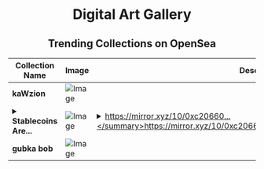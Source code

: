 <div align="center">

# Digital Art Gallery

## Trending Collections on OpenSea

| Collection Name                       | Image                                                                                     | Description                       | OpenSea Link                                                                                          |
|---------------------------------------|-------------------------------------------------------------------------------------------|-----------------------------------|--------------------------------------------------------------------------------------------------------|
| **kaWzion** | ![Image](https://i.seadn.io/s/raw/files/772f79e701f48263a96e566f1624aeb0.png?w=500&auto=format?w=200&auto=format) |  | <details><summary>Link</summary>[kaWzion](https://opensea.io/collection/kawzion)</details> |
| **<details><summary>Stablecoins Are...</summary>Stablecoins Are the Cơ sở Stable coin hạ tầng tiền tệ cho kỷ nguyên mới – Và Plasma là Blo</details>** | ![Image](https://i.seadn.io/s/raw/files/2b6fa9254a9ff9ebdb6705f04530e189.png?w=500&auto=format?w=200&auto=format) | <details><summary>https://mirror.xyz/10/0xc20660...</summary>https://mirror.xyz/10/0xc20660dcf31ba392439ee6949a936fa72664ecd1</details> | <details><summary>Link</summary>[Stablecoins Are the Cơ sở Stable coin hạ tầng tiền tệ cho kỷ nguyên mới – Và Plasma là Blo](https://opensea.io/collection/stablecoins-are-the-co-so-stable-coin-ha-tang-tien)</details> |
| **gubka bob** | ![Image](https://i.seadn.io/s/raw/files/fbab4a10190f02912120dbe4f5632ce0.jpg?w=500&auto=format?w=200&auto=format) |  | <details><summary>Link</summary>[gubka bob](https://opensea.io/collection/gubka-bob-3)</details> |

</div>